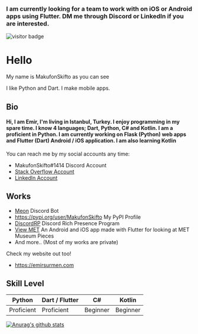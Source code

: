 ### I am currently looking for a team to work with on iOS or Android apps using Flutter. DM me through Discord or LinkedIn if you are interested.

![visitor badge](https://visitor-badge.glitch.me/badge?page_id=makufonskifto.visitor-badge)

# Hello

My name is MakufonSkifto as you can see

I like Python and Dart. I make mobile apps.

## Bio

#### Hi, I am Emir, I'm living in Istanbul, Turkey. I enjoy programming in my spare time. I know 4 languages; Dart, Python, C# and Kotlin. I am a proficient in Python. I am currently working on Flask (Python) web apps and Flutter (Dart) Android / iOS application. I am also learning Kotlin

You can reach me by my social accounts any time:
* MakufonSkifto#1414 Discord Account
* [Stack Overflow Account](https://stackoverflow.com/users/12920146/emir-s%c3%bcrmen)
* [LinkedIn Account](https://www.linkedin.com/in/emir-surmen/)

## Works
* [Meon](https://top.gg/bot/713066005911568424) Discord Bot
* https://pypi.org/user/MakufonSkifto My PyPI Profile
* [DiscordRP](https://github.com/MakufonSkifto/discordrp) Discord Rich Presence Program
* [View MET](https://github.com/MakufonSkifto/view_met) An Android and iOS app made with Flutter for looking at MET Museum Pieces
* And more.. (Most of my works are private)

Check my website out too!
* https://emirsurmen.com

## Skill Level
| Python        | Dart / Flutter | C#             | Kotlin         |
| ------------- |----------------|----------------|----------------|
| Proficient    | Proficient     | Beginner       | Beginner       |

[![Anurag's github stats](https://github-readme-stats.vercel.app/api?username=makufonskifto&count_private=true&show_icons=true&theme=dark)](https://github.com/anuraghazra/github-readme-stats)

